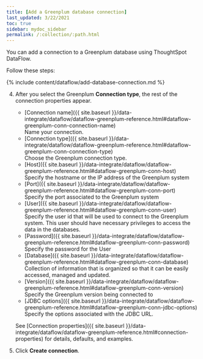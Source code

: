 ```yaml
---
title: [Add a Greenplum database connection]
last_updated: 3/22/2021
toc: true
sidebar: mydoc_sidebar
permalink: /:collection/:path.html
---
```

You can add a connection to a Greenplum database using ThoughtSpot DataFlow.

Follow these steps:

{% include content/dataflow/add-database-connection.md %}

4. After you select the Greenplum **Connection type**, the rest of the connection properties appear.

   * [Connection name]({{ site.baseurl }}/data-integrate/dataflow/dataflow-greenplum-reference.html#dataflow-greenplum-conn-connection-name)<br/>Name your connection.
   * [Connection type]({{ site.baseurl }}/data-integrate/dataflow/dataflow-greenplum-reference.html#dataflow-greenplum-conn-connection-type)<br/>Choose the Greenplum connection type.
   * [Host]({{ site.baseurl }}/data-integrate/dataflow/dataflow-greenplum-reference.html#dataflow-greenplum-conn-host)<br/>Specify the hostname or the IP address of the Greenplum system
   * [Port]({{ site.baseurl }}/data-integrate/dataflow/dataflow-greenplum-reference.html#dataflow-greenplum-conn-port)<br/>Specify the port associated to the Greenplum system
   * [User]({{ site.baseurl }}/data-integrate/dataflow/dataflow-greenplum-reference.html#dataflow-greenplum-conn-user)<br/>Specify the user id that will be used to connect to the Greenplum system. This user should have necessary privileges to access the data in the databases.
   * [Password]({{ site.baseurl }}/data-integrate/dataflow/dataflow-greenplum-reference.html#dataflow-greenplum-conn-password)<br/>Specify the password for the User
   * [Database]({{ site.baseurl }}/data-integrate/dataflow/dataflow-greenplum-reference.html#dataflow-greenplum-conn-database)<br/>Collection of information that is organized so that it can be easily accessed, managed and updated.
   * [Version]({{ site.baseurl }}/data-integrate/dataflow/dataflow-greenplum-reference.html#dataflow-greenplum-conn-version)<br/>Specify the Greenplum version being connected to
   * [JDBC options]({{ site.baseurl }}/data-integrate/dataflow/dataflow-greenplum-reference.html#dataflow-greenplum-conn-jdbc-options)<br/>Specify the options associated with the JDBC URL.

   See [Connection properties]({{ site.baseurl }}/data-integrate/dataflow/dataflow-greenplum-reference.html#connection-properties) for details, defaults, and examples.

5. Click **Create connection**.   
